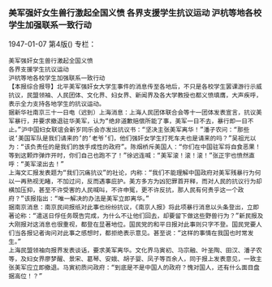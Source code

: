 ### 美军强奸女生兽行激起全国义愤  各界支援学生抗议运动  沪杭等地各校学生加强联系一致行动

1947-01-07
第4版()
专栏：

    美军强奸女生兽行激起全国义愤
    各界支援学生抗议运动
    沪杭等地各校学生加强联系一致行动
    【本报综合报导】北平美军强奸女大学生事件的消息传至各地后，不只是各校学生罢课游行示威抗议，民盟领袖、人民团体、文化界、妇女界、新闻界及各大学教授也都义愤填膺，大声疾呼，表示全力支持各地学生的抗议运动。
    据新华社南京三十一日电（迟到）上海消息：上海人民团体联合会等十一团体发表宣言，抗议美军暴行，并要求撤退驻华美军，认为“绝非道歉赔偿所能了事，美军一日不去，暴行即一日不止。”沪中国妇女联谊会新岁同乐会亦发出抗议书：“坚决主张美军离华！”潘孑农问：“那些说‘美国军队是我们请来的’的‘老爷’们，他们强奸女学生打死车夫也是请来的吗？”吴祖光以为：“该负责任的是我们的放手成性的政府”。陈烟桥斥美国人：“你们在中国驻军将自食恶果！等到这颗炸弹炸开时，你们自己也跑不了！”徐迟连喊：“美军滚！滚！滚！”张正宇也愤然直呼：“美军滚出去！”
    上海文汇报发表题为“我们沉痛抗议”的社论，内称：“我们不能理解中国政府对美军残暴行为何以一再熟视无睹，不加过问，反而遇事庇护。美方多方为凶犯罪首开释，而对人民的抗议行为却横加压抑，甚至不许受害的人民喊叫，不许申冤，更不许反抗，那人民有何贵乎这一个政府？”该报指出：“唯一解决的办法是美军立即离华。”
    据南京消息：南京民间报纸对此事也纷纷抗议，《南京人报》将此项暴行消息以头条登出，立即著论称：“遣送日俘任务既告完成，为什么不让他们回去，却要留下做这些野兽行为？”新民报及大刚报对这消息也很重视，都登在显著地位。国民党的和平日报对此事则只字不登。国民党要人们当各报记者询问对此事之感想时，都拒绝表示意见。甚至说：“这样的事情在我国也时常发生。”
    上海民盟领袖向报界发表谈话，要求美军离华。文化界马寅初、马宗融、叶圣陶、田汉、潘孑农等，及妇女界廖梦醒、景宋、葛琴、安娥、胡子婴、凤子等百余人，同于报上发表意见，一致主张美军应立即撤退。马寅初质问政府：“到底是不是中国人的政府？愧对国人，还有什么面目盘据高位！？”

